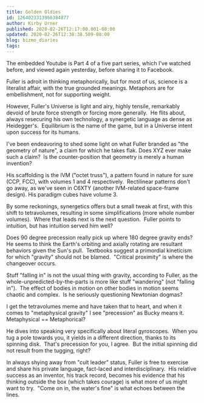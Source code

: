 ```yaml
---
title: Golden Oldies
id: 1264023313966384877
author: Kirby Urner
published: 2020-02-26T12:17:00.001-08:00
updated: 2020-02-26T12:38:38.509-08:00
blog: bizmo_diaries
tags: 
---
```


The embedded Youtube is Part 4 of a five part series, which I've watched before, and viewed again yesterday, before sharing it to Facebook.

Fuller is adroit in thinking metaphorically, but for most of us, science is a literalist affair, with the true grounded meanings. Metaphors are for embellishment, not for supporting weight.

However, Fuller's Universe is light and airy, highly tensile, remarkably devoid of brute force strength or forcing more generally.  He flits about, always resecuring his own technology, a synergetic language as dense as Heidegger's.  Equilibrium is the name of the game, but in a Universe intent upon success for its humans.

I've been endeavoring to shed some light on what Fuller branded as "the geometry of nature", a claim for which he takes flak. Does XYZ ever make such a claim?  Is the counter-position that geometry is merely a human invention? 

His scaffolding is the IVM ("octet truss"), a pattern found in nature for sure (CCP, FCC), with volumes 1 and 4 respectively.  Rectilinear patterns don't go away, as we've seen in C6XTY (another IVM-related space-frame design). His paradigm cubes have volume 3.

By some reckonings, synergetics offers but a small tweak at first, with this shift to tetravolumes, resulting in some simplifications (more whole number volumes).  Where that leads next is the next question.  Fuller points to intuition, but has intuition served him well?

Does 90 degree precession really pick up where 180 degree gravity ends?  He seems to think the Earth's orbiting and axially rotating are resultant behaviors given the Sun's pull.  Textbooks suggest a primordial kineticism for which "gravity" should not be blamed.  "Critical proximity" is where the changeover occurs.

Stuff "falling in" is not the usual thing with gravity, according to Fuller, as the whole-unpredicted-by-the-parts is more like stuff "wandering" (not "falling in").  The effect of bodies in motion on other bodies in motion seems chaotic and complex.  Is he seriously questioning Newtonian dogmas?

I get the tetravolumes meme and have taken that to heart, and when it comes to "metaphysical gravity" I see "precession" as Bucky means it.  Metaphysical == Metaphorical? 

He dives into speaking very specifically about literal gyroscopes.  When you tug a pole towards you, it yields in a different direction, thanks to its spinning disk.  That's precession for you, I agree.  But the initial spinning did not result from the tugging, right?

In always shying away from "cult leader" status, Fuller is free to exercise and share his private language, fact-laced and interdisciplinary.  His relative success as an inventor, his track record, becomes his evidence that his thinking outside the box (which takes courage) is what more of us might want to try.  "Come on in, the water's fine" is what echoes between the lines.